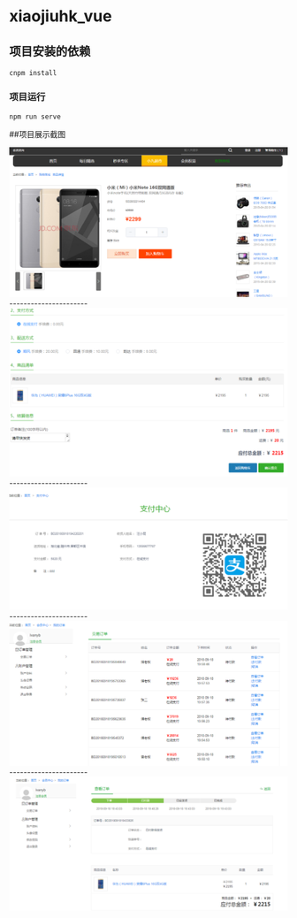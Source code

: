 # xiaojiuhk_vue

## 项目安装的依赖
```
cnpm install
```

### 项目运行
```
npm run serve
```

##项目展示截图


<img src="./project_img_demo/demo1.png" />
----------------------

<img src="./project_img_demo/demo2.png"/>
----------------------
<img src="./project_img_demo/demo3.png"/>
----------------------
<img src="./project_img_demo/demo4.png"/>
----------------------
<img src="./project_img_demo/demo5.png"/>


